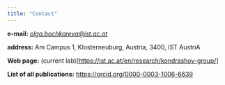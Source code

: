 ```yaml
---
title: "Contact"
---
```


**e-mail:** *olga.bochkareva@ist.ac.at*

**address:** Am Campus 1, Klosterneuburg, Austria, 3400, IST AustriA

**Web page:** (current lab)[https://ist.ac.at/en/research/kondrashov-group/]

**List of all publications:** 	https://orcid.org/0000-0003-1006-6639
